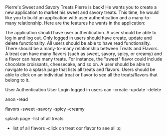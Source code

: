 Pierre's Sweet and Savory Treats
Pierre is back! He wants you to create a new application to market his sweet and savory treats. This time, he would like you to build an application with user authentication and a many-to-many relationship. Here are the features he wants in the application:

The application should have user authentication. A user should be able to log in and log out. Only logged in users should have create, update and delete functionality. All users should be able to have read functionality.
There should be a many-to-many relationship between Treats and Flavors. A treat can have many flavors (such as sweet, savory, spicy, or creamy) and a flavor can have many treats. For instance, the "sweet" flavor could include chocolate croissants, cheesecake, and so on.
A user should be able to navigate to a splash page that lists all treats and flavors. Users should be able to click on an individual treat or flavor to see all the treats/flavors that belong to it.

User Authentication 
User Login 
logged in users can
-create 
-update
-delete

anon 
-read 

flavors 
-sweet 
-savory
-spicy
-creamy

splash page 
-list of all treats 
- list of all flavors 
-click on treat oor flavor to see all 
:q

